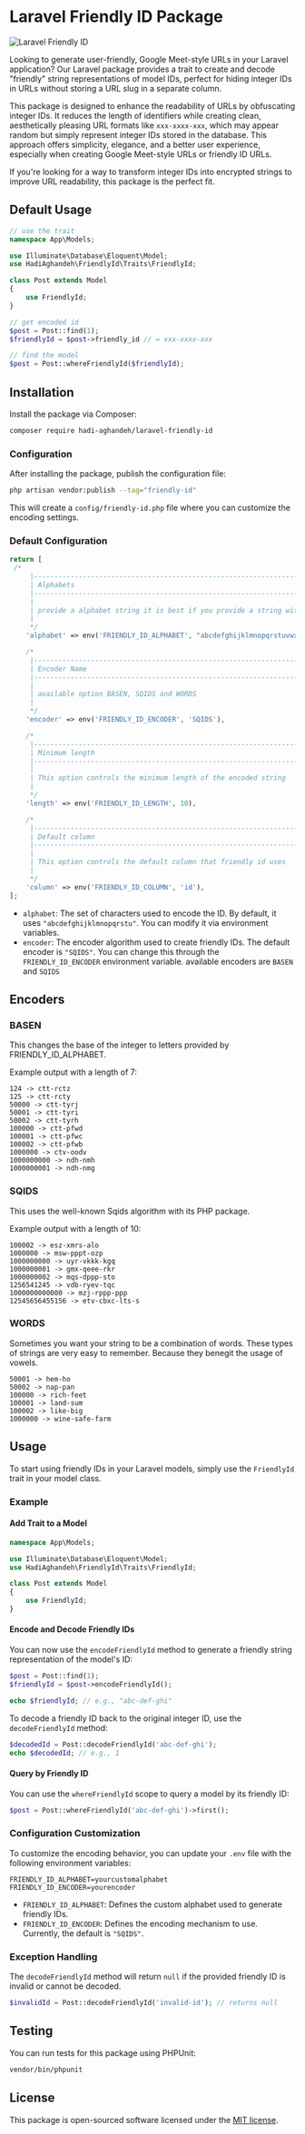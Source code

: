 
# Laravel Friendly ID Package

![Laravel Friendly ID](image.jpg)

Looking to generate user-friendly, Google Meet-style URLs in your Laravel application? Our Laravel package provides a trait to create and decode "friendly" string representations of model IDs, perfect for hiding integer IDs in URLs without storing a URL slug in a separate column.

This package is designed to enhance the readability of URLs by obfuscating integer IDs. It reduces the length of identifiers while creating clean, aesthetically pleasing URL formats like `xxx-xxxx-xxx`, which may appear random but simply represent integer IDs stored in the database. This approach offers simplicity, elegance, and a better user experience, especially when creating Google Meet-style URLs or friendly ID URLs.

If you're looking for a way to transform integer IDs into encrypted strings to improve URL readability, this package is the perfect fit.
## Default Usage
```php 
// use the trait
namespace App\Models;

use Illuminate\Database\Eloquent\Model;
use HadiAghandeh\FriendlyId\Traits\FriendlyId;

class Post extends Model
{
    use FriendlyId;
}

// get encoded id
$post = Post::find(1);
$friendlyId = $post->friendly_id // = xxx-xxxx-xxx

// find the model
$post = Post::whereFriendlyId($friendlyId);
```
## Installation

Install the package via Composer:

```bash
composer require hadi-aghandeh/laravel-friendly-id
```

### Configuration

After installing the package, publish the configuration file:

```bash
php artisan vendor:publish --tag="friendly-id"
```

This will create a `config/friendly-id.php` file where you can customize the encoding settings.

### Default Configuration

```php
return [
 /*
     |--------------------------------------------------------------------------
     | Alphabets
     |--------------------------------------------------------------------------
     |
     | provide a alphabet string it is best if you provide a string with randomized order
     |
     */
    'alphabet' => env('FRIENDLY_ID_ALPHABET', "abcdefghijklmnopqrstuvwxyz"),

    /*
     |--------------------------------------------------------------------------
     | Encoder Name
     |--------------------------------------------------------------------------
     |
     | available option BASEN, SQIDS and WORDS
     |
     */
    'encoder' => env('FRIENDLY_ID_ENCODER', 'SQIDS'),

    /*
     |--------------------------------------------------------------------------
     | Minimum length
     |--------------------------------------------------------------------------
     |
     | This option controls the minimum length of the encoded string
     |
     */
    'length' => env('FRIENDLY_ID_LENGTH', 10),

    /*
     |--------------------------------------------------------------------------
     | Default column
     |--------------------------------------------------------------------------
     |
     | This option controls the default column that friendly id uses
     |
     */
    'column' => env('FRIENDLY_ID_COLUMN', 'id'),
];
```

- `alphabet`: The set of characters used to encode the ID. By default, it uses `"abcdefghijklmnopqrstu"`. You can modify it via environment variables.
- `encoder`: The encoder algorithm used to create friendly IDs. The default encoder is `"SQIDS"`. You can change this through the `FRIENDLY_ID_ENCODER` environment variable. available encoders are `BASEN` and `SQIDS`

## Encoders
### BASEN
This changes the base of the integer to letters provided by FRIENDLY_ID_ALPHABET.

Example output with a length of 7:
```angular2html
124 -> ctt-rctz 
125 -> ctt-rcty
50000 -> ctt-tyrj
50001 -> ctt-tyri
50002 -> ctt-tyrh
100000 -> ctt-pfwd
100001 -> ctt-pfwc
100002 -> ctt-pfwb
1000000 -> ctv-oodv
1000000000 -> ndh-nmh
1000000001 -> ndh-nmg
```

### SQIDS
This uses the well-known Sqids algorithm with its PHP package.

Example output with a length of 10:
```angular2html
100002 -> esz-xmrs-alo 
1000000 -> msw-pppt-ozp 
1000000000 -> uyr-vkkk-kgq
1000000001 -> gmx-qeee-rkr
1000000002 -> mqs-dppp-sto
1256541245 -> vdb-ryev-tqc
1000000000000 -> mzj-rppp-ppp
12545656455156 -> etv-cbxc-lts-s
```

### WORDS
Sometimes you want your string to be a combination of words. These types of strings are very easy to remember. Because they benegit the usage of vowels.
```angular2html
50001 -> hem-ho
50002 -> nap-pan
100000 -> rich-feet
100001 -> land-sum
100002 -> like-big
1000000 -> wine-safe-farm
```
## Usage

To start using friendly IDs in your Laravel models, simply use the `FriendlyId` trait in your model class.

### Example

#### Add Trait to a Model

```php
namespace App\Models;

use Illuminate\Database\Eloquent\Model;
use HadiAghandeh\FriendlyId\Traits\FriendlyId;

class Post extends Model
{
    use FriendlyId;
}
```

#### Encode and Decode Friendly IDs

You can now use the `encodeFriendlyId` method to generate a friendly string representation of the model's ID:

```php
$post = Post::find(1);
$friendlyId = $post->encodeFriendlyId();

echo $friendlyId; // e.g., "abc-def-ghi"
```

To decode a friendly ID back to the original integer ID, use the `decodeFriendlyId` method:

```php
$decodedId = Post::decodeFriendlyId('abc-def-ghi');
echo $decodedId; // e.g., 1
```

#### Query by Friendly ID

You can use the `whereFriendlyId` scope to query a model by its friendly ID:

```php
$post = Post::whereFriendlyId('abc-def-ghi')->first();
```

### Configuration Customization

To customize the encoding behavior, you can update your `.env` file with the following environment variables:

```env
FRIENDLY_ID_ALPHABET=yourcustomalphabet
FRIENDLY_ID_ENCODER=yourencoder
```

- `FRIENDLY_ID_ALPHABET`: Defines the custom alphabet used to generate friendly IDs.
- `FRIENDLY_ID_ENCODER`: Defines the encoding mechanism to use. Currently, the default is `"SQIDS"`.

### Exception Handling

The `decodeFriendlyId` method will return `null` if the provided friendly ID is invalid or cannot be decoded.

```php
$invalidId = Post::decodeFriendlyId('invalid-id'); // returns null
```

## Testing

You can run tests for this package using PHPUnit:

```bash
vendor/bin/phpunit
```

## License

This package is open-sourced software licensed under the [MIT license](https://opensource.org/licenses/MIT).
